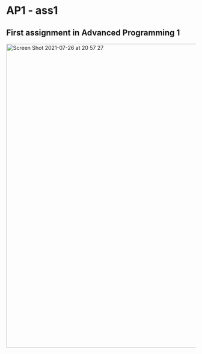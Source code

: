# AP1 - ass1
## First assignment in Advanced Programming 1

<img width="809" alt="Screen Shot 2021-07-26 at 20 57 27" src="https://user-images.githubusercontent.com/60852129/127036370-0410d58d-0b00-4f81-8ba4-2418938dfce7.png">




